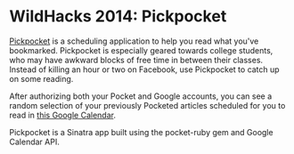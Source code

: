 WildHacks 2014: Pickpocket
===========
[Pickpocket](https://pickpocket.herokuapp.com) is a scheduling application to help you read what you've bookmarked. Pickpocket is especially geared towards college students, who may have awkward blocks of free time in between their classes. Instead of killing an hour or two on Facebook, use Pickpocket to catch up on some reading.

After authorizing both your Pocket and Google accounts, you can see a random selection of your previously Pocketed articles scheduled for you to read in [this Google Calendar](https://www.google.com/calendar/render#g%7Cweek-2+22904+22910+22910).

Pickpocket is a Sinatra app built using the pocket-ruby gem and Google Calendar API.